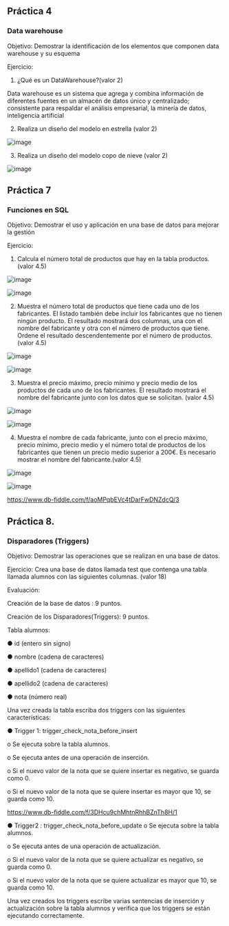 
## Práctica 4
### Data warehouse

Objetivo: Demostrar la identificación de los elementos que componen data warehouse y
su esquema

Ejercicio:

1. ¿Qué es un DataWarehouse?(valor 2)

Data warehouse es un sistema que agrega y combina información de diferentes fuentes en un almacén de datos único y centralizado; consistente para respaldar el análisis empresarial, la minería de datos, inteligencia artificial 

2. Realiza un diseño del modelo en estrella (valor 2)

![image](https://user-images.githubusercontent.com/87988894/171659497-c058b289-5ef6-4e7b-94ff-dcc2b6479a00.png)

3. Realiza un diseño del modelo copo de nieve (valor 2)

![image](https://user-images.githubusercontent.com/87988894/171660521-ac2dcb7b-3f82-4290-a1d0-7fa829ccdb80.png)



## Práctica 7
### Funciones en SQL
Objetivo: Demostrar el uso y aplicación en una base de datos para mejorar la gestión

Ejercicio:

1. Calcula el número total de productos que hay en la tabla productos. (valor 4.5)

![image](https://user-images.githubusercontent.com/87988894/171661124-1ce484dd-200c-4336-8dad-8dcc6bc54223.png)

![image](https://user-images.githubusercontent.com/87988894/171661233-baf42a39-8984-43d9-9905-c7da6b3744c6.png)



2. Muestra el número total de productos que tiene cada uno de los fabricantes. El listado
también debe incluir los fabricantes que no tienen ningún producto. El resultado
mostrará dos columnas, una con el nombre del fabricante y otra con el número de
productos que tiene. Ordene el resultado descendentemente por el número de
productos. (valor 4.5)

![image](https://user-images.githubusercontent.com/87988894/171667409-025f2a6b-77cf-4037-a4fd-22aa24fd0b29.png)


![image](https://user-images.githubusercontent.com/87988894/171667496-b361448b-ed39-48d8-ba3d-11ef9bc36af7.png)


3. Muestra el precio máximo, precio mínimo y precio medio de los productos de cada
uno de los fabricantes. El resultado mostrará el nombre del fabricante junto con los
datos que se solicitan. (valor 4.5)

![image](https://user-images.githubusercontent.com/87988894/171670532-3bcd90e3-6ddd-4e0d-b92c-293d7f13804b.png)

![image](https://user-images.githubusercontent.com/87988894/171670685-a2a6e01b-2352-499a-91d0-bac7caa0d786.png)


4. Muestra el nombre de cada fabricante, junto con el precio máximo, precio mínimo,
precio medio y el número total de productos de los fabricantes que tienen un precio
medio superior a 200€. Es necesario mostrar el nombre del fabricante.(valor 4.5)

![image](https://user-images.githubusercontent.com/87988894/171723763-5975a7d0-5207-4462-b289-4c10bbbbd141.png)

![image](https://user-images.githubusercontent.com/87988894/171723870-46d117c4-0cb5-4625-aec8-1c2c9f532306.png)

https://www.db-fiddle.com/f/aoMPqbEVc4tDarFwDNZdcQ/3

## Práctica 8.
### Disparadores (Triggers)

Objetivo: Demostrar las operaciones que se realizan en una base de datos.

Ejercicio: Crea una base de datos llamada test que contenga una tabla llamada
alumnos con las siguientes columnas. (valor 18)

Evaluación:

Creación de la base de datos : 9 puntos.

Creación de los Disparadores(Triggers): 9 puntos.

Tabla alumnos:

● id (entero sin signo)

● nombre (cadena de caracteres)

● apellido1 (cadena de caracteres)

● apellido2 (cadena de caracteres)

● nota (número real)

Una vez creada la tabla escriba dos triggers con las siguientes características:

● Trigger 1: trigger_check_nota_before_insert

  o Se ejecuta sobre la tabla alumnos.
  
  o Se ejecuta antes de una operación de inserción.
  
  o Si el nuevo valor de la nota que se quiere insertar es negativo, se guarda
  como 0.
  
  o Si el nuevo valor de la nota que se quiere insertar es mayor que 10, se
  guarda como 10.
  
  https://www.db-fiddle.com/f/3DHcu9chMhtnRhhBZnTh8H/1

● Trigger2 : trigger_check_nota_before_update
  o Se ejecuta sobre la tabla alumnos.
  
  o Se ejecuta antes de una operación de actualización.
  
  o Si el nuevo valor de la nota que se quiere actualizar es negativo, se guarda
  como 0.
  
  o Si el nuevo valor de la nota que se quiere actualizar es mayor que 10, se
  guarda como 10.
  
Una vez creados los triggers escribe varias sentencias de inserción y actualización
sobre la tabla alumnos y verifica que los triggers se están ejecutando
correctamente.

